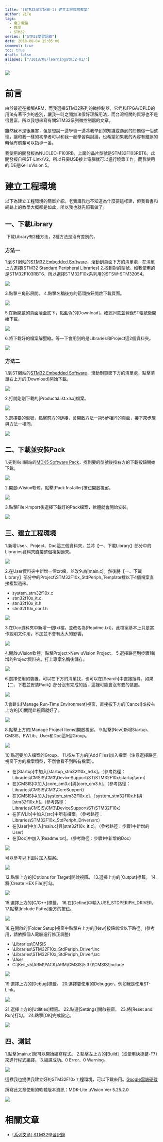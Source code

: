```yaml
---
title: '[STM32學習記錄-1] 建立工程環境教學'
author: ZiTe
tags:
  - 電子電路
  - 教學
  - STM32
series: ["STM32學習記錄"]
date: 2018-08-04 15:05:00
comment: true
toc: true
draft: false
aliases: ["/2018/08/learningstm32-01/"]
---
```

![](https://1.bp.blogspot.com/-lN8BAf_D-F0/Xoh7te-zqZI/AAAAAAAACAs/ff1cV3v-KAMA_kYaM8sPZXr6xg4EhYDvACKgBGAsYHg/s480/MOV_0032.mp4_20180823_233924.884.png)

# 前言

由於最近在接觸ARM，而我選擇STM32系列的微控制器，它們和FPGA/CPLD的用法有著不少的差別，讓我一時之間無法很好理解用法，而台灣相關的資源也不是很豐富，所以我想來寫有關STM32系列微控制器的文章。

<!--more-->

雖然我不是很厲害，但是想說一邊學習一邊將我學到的知識或遇到的問題做一個整理，讓和我一樣的初學者可以和我一起學習與討論，也希望如果我的內容有錯誤的時候有前輩可以指導一番。  

我使用的開發板為NUCLEO-F103RB，上面的晶片型號是STM32F103RBT6。此開發板自帶ST-Link/V2，所以只要USB接上電腦就可以進行燒錄工作。而我使用的IDE是Keil uVision 5。  

# 建立工程環境

以下為建立工程環境的簡單介紹。老實講我也不知道為什麼要這樣建，但我看書和網路上的教學大概都是如此，所以我也就先照著做了。

## 一、下載Library

 下載Library有2種方法，2種方法是沒有差別的。

### 方法一

1.到ST網站的[STM32 Embedded Software](https://www.st.com/content/st_com/en/products/embedded-software/mcus-embedded-software/stm32-embedded-software.html?querycriteria=productId=SC961)，滾動到頁面下方的清單處，在清單上方選擇\[STM32 Standard Peripheral Libraries\]
2.找到對的型號。如我使用的是STM32F103RBT6，所以選擇STM32F10x系列用的STSW-STM32054。

![](https://1.bp.blogspot.com/-Fn41tqvnEGY/Xoh7taDL_kI/AAAAAAAACAs/W9rVWH00tJM85yt10K0LDw8vpbnysPebQCKgBGAsYHg/s800/1-1-%25E6%2594%25B9.png)

3.點擊三角形展開。
4.點擊名稱後方的箭頭按鈕開啟下載頁面。

![](https://1.bp.blogspot.com/-e86OaVgEwlc/Xoh7tVGf1HI/AAAAAAAACAs/qt8l0RkIXxEQM_l17es4ON_H_VovrNxzQCKgBGAsYHg/s640/1-2-%25E6%2594%25B9.png)

5.在新開啟的頁面滾至底下，點藍色的\[Download\]，確認同意並登錄ST帳號後開始下載。

![](https://1.bp.blogspot.com/-rWcNce64LxU/Xoh7tSr7SsI/AAAAAAAACAs/CtAGJdyNrvEE5ogN7a__pnxwmIZDzv22QCKgBGAsYHg/s640/1-3-%25E6%2594%25B9.png)

6.將下載好的檔案解壓縮。等一下會用到的是Libraries和Project這2個資料夾。

![](https://1.bp.blogspot.com/-yRoGvNO3DHc/Xoh7tTar9uI/AAAAAAAACAs/PeXs-R_TXUws_chYP8kOO5qRC8OXqgTTACKgBGAsYHg/s640/Library.png)

### 方法二

1.到ST網站的[STM32 Embedded Software](https://www.st.com/content/st_com/en/products/embedded-software/mcus-embedded-software/stm32-embedded-software.html?querycriteria=productId=SC961)，滾動到頁面下方的清單處，點擊清單右上方的\[Download\]開始下載。

![](https://1.bp.blogspot.com/-6GBNzrTcrOg/Xoh7tVPFccI/AAAAAAAACAs/zY047Sw5Sso3TP21f1mgX9hXBTgse3d5ACKgBGAsYHg/s640/2-1-%25E6%2594%25B9.png)

2.打開剛剛下載的\[ProductsList.xlsx\]檔案。

![](https://1.bp.blogspot.com/-pdoN4_6QiZU/Xoh7tanz6DI/AAAAAAAACAs/8JN6gZF4roE7aGvgmtGxO2YuUqu427DLgCKgBGAsYHg/s640/2-2-%25E6%2594%25B9.jpg)

3.選擇要的型號，點擊前方的鏈接，會開啟方法一第5步相同的頁面，接下來步驟與方法一相同。

![](https://1.bp.blogspot.com/-K_s5yTs_hs0/Xoh7tabJ1-I/AAAAAAAACAs/Bnt-u6jB5GEiglHa46YQBraZSHAuBhXIwCKgBGAsYHg/s640/2-3-%25E6%2594%25B9.png)

## 二、下載並安裝Pack

1.先到Keil網站的[MDK5 Software Pack](https://www.keil.com/dd2/pack/#/eula-container)，找到要的型號後按右方的下載按鈕開始下載。

![](https://1.bp.blogspot.com/-6SEQIiDfeQE/Xoh7tV03y1I/AAAAAAAACAs/KxMs-4kXPTE_pP3jMH2-TAu812nmTfVtgCKgBGAsYHg/s640/Pack-%25E6%2594%25B9.png)

2.開啟uVision軟體，點擊\[Pack Installer\]按鈕開啟視窗。

![](https://1.bp.blogspot.com/-t0VO3i_tP6w/Xoh7tdX7jHI/AAAAAAAACAs/WvH3uxKAHuIAO6IyhqrYR4iNXHUKMT_gACKgBGAsYHg/s640/Pack%2BInstaller-%25E6%2594%25B9.png)

3.點擊File>Import後選擇下載好的Pack檔案，軟體就會開始安裝。

![](https://1.bp.blogspot.com/-0Sy4-p2ynqk/Xoh7tQYhz9I/AAAAAAAACAs/0jJPtR5RTJMGKIwdjshuFzet4ziQ0I87ACKgBGAsYHg/s640/Import-%25E6%2594%25B9.png)

## 三、建立工程環境

1.新增User、Project、Doc這三個資料夾，並將【一、下載Library】部分中的Libraries資料夾直接整個複製過來。

![](https://1.bp.blogspot.com/-KBYZnDDbYhk/Xoh7tSJjb4I/AAAAAAAACAs/FH8P6CzTRZYPbaX9NsXf9lFfdi4Wef2OQCKgBGAsYHg/s640/1-%25E5%25BB%25BA%25E7%25AB%258B%25E8%25B3%2587%25E6%2596%2599%25E5%25A4%25BE.png)

2.在User資料夾中新增一個txt檔，並改名為\[main.c\]。然後將【一、下載Library】部分中的Project\\STM32F10x\_StdPeriph\_Template裡以下4個檔案直接複製過來。
* system\_stm32f10x.c  
* stm32f10x\_it.c  
* stm32f10x\_it.h  
* stm32f10x\_conf.h

![](https://1.bp.blogspot.com/-4xQ9w8Y01iE/Xoh7tUvGofI/AAAAAAAACAs/_riuRWr5OHYVBz9Y1qExDEqQzwAMhOZHwCKgBGAsYHg/s640/2-User%25E8%25B3%2587%25E6%2596%2599%25E5%25A4%25BE%25E6%2596%25B0%25E5%25A2%259E%25E6%25AA%2594%25E6%25A1%2588.png)

3.在Doc資料夾中新增一個txt檔，並改名為\[Readme.txt\]。此檔案基本上只是當作說明文件用，不加並不會有太大的影響。

![](https://1.bp.blogspot.com/-0igflyzklGU/Xoh7tZxuXmI/AAAAAAAACAs/YhX0ooAa1MgeHCT1YgOU4wF3qpI5oM0cgCKgBGAsYHg/s640/3-Doc%25E8%25B3%2587%25E6%2596%2599%25E5%25A4%25BE%25E6%2596%25B0%25E5%25A2%259E%25E6%25AA%2594%25E6%25A1%2588.png)

4.開啟uVision軟體，點擊Project>New uVision Project。
5.選擇路徑到步驟1新增的Project資料夾。打上專案名稱後儲存。

![](https://1.bp.blogspot.com/-FwydGZlYaz4/Xoh7tYig6jI/AAAAAAAACAs/UT3Bc0J9GscYgqeCvB6E4MMX7-AtQVUfQCKgBGAsYHg/s640/4-%25E6%2596%25B0%25E5%25A2%259EProject-%25E6%2594%25B9.png)

6.選擇使用的裝置。可以在下方的清單找，也可以在\[Search\]中直接搜尋。如果【二、下載並安裝Pack】部分沒有完成的話，這裡可能會沒有要的裝置。

![](https://1.bp.blogspot.com/-ybfq6zHZ6zQ/Xoh7tU2B5tI/AAAAAAAACAs/qjZveow8QzkEQ6cuZQGmpFPv9Wu_M6IxwCKgBGAsYHg/s640/6-%25E9%2581%25B8%25E6%2593%2587%25E6%2599%25B6%25E7%2589%2587%25E5%259E%258B%25E8%2599%259F.png)

7.會跳出\[Manage Run-Time Environment\]視窗，直接按下方的\[Cancel\]或按右上方的\[X\]關閉此視窗就好了。

![](https://1.bp.blogspot.com/-2h3JQLAo9QM/Xoh7tecV4II/AAAAAAAACAs/EYldEYKMAqEHTlkTFYb5bstuuIn-oPsqACKgBGAsYHg/s640/7-%25E5%258A%25A0%25E5%2585%25A5%25E4%25BB%25A3%25E7%25A2%25BC-%25E6%2594%25B9.png)

8.點擊上方的\[Manage Project Items\]開啟視窗。
9.點擊\[New\]新增Startup、CMSIS、FWLib、User和Doc這5個Group。

![](https://1.bp.blogspot.com/-oTO40mTJ4S0/Xoh7tSBi3WI/AAAAAAAACAs/M8W6vxq5Qa8zm8kS5mlsI_MNI71hWAsgQCKgBGAsYHg/s640/8-%25E6%2596%25B0%25E5%25A2%259EGroup-%25E6%2594%25B9.png)

10.點選要加入檔案的Group。
11.按左下方的\[Add Files\]加入檔案（注意選擇路徑視窗下方的檔案類型，不然會看不到所有檔案）。
* 在\[Startup\]中加入\[startup\_stm32f10x\_hd.s\]。（參考路徑：Libraries\\CMSIS\\CM3\\DeviceSupport\\ST\\STM32F10x\\startup\\arm）
* 在\[CMSIS\]中加入\[core\_cm3.c\]與\[core\_cm3.h\]。（參考路徑：Libraries\\CMSIS\\CM3\\CoreSupport）
* 在\[CMSIS\]中加入\[system\_stm32f10x.c\]、\[system\_stm32f10x.h\]與\[stm32f10x.h\]。（參考路徑： Libraries\\CMSIS\\CM3\\DeviceSupport\\ST\\STM32F10x）
* 在\[FWLib\]中加入\[src\]中所有檔案。（參考路徑： Libraries\\STM32F10x\_StdPeriph\_Driver\\src）
* 在\[User\]中加入\[main.c\]與\[stm32f10x\_it.c\]。（參考路徑：步驟1中新增的User）
* 在\[Doc\]中加入\[Readme.txt\]。（參考路徑：步驟1中新增的Doc）

![](https://1.bp.blogspot.com/-98JqiJakcf4/Xoh7tT1Vw5I/AAAAAAAACAs/ZYeipCuOu7cQeULfC98h9sNPSRW2TRy9wCKgBGAsYHg/s640/9-%25E6%2596%25B0%25E5%25A2%259EFile-%25E6%2594%25B9.png)

可以參考以下圖片加入檔案。

![](https://1.bp.blogspot.com/-c5CcxuoBwkI/Xoh7tWGtQHI/AAAAAAAACAs/lVT7_be174wtgo_CN7uUEY8ZJFc6Y8CZQCKgBGAsYHg/s320/10-File%25E5%2585%25A7%25E5%25AE%25B9-%25E6%2594%25B9.png)

12.點擊上方的\[Options for Target\]開啟視窗。
13.選擇上方的\[Output\]標籤。
14.將\[Create HEX File\]打勾。

![](https://1.bp.blogspot.com/-Bcecs0quIOY/Xoh7tVBVZCI/AAAAAAAACAs/Nanv9msWZVQiurAZXLFFwSu2HK8_Rc5nQCKgBGAsYHg/s640/11-%25E8%25BC%25B8%25E5%2587%25BA%25E8%25A8%25AD%25E5%25AE%259A-%25E6%2594%25B9.png)

15.選擇上方的\[C/C++\]標籤。
16.在\[Define\]中輸入USE\_STDPERIPH\_DRIVER。
17.點擊\[Include Paths\]後方的按鈕。

![](https://1.bp.blogspot.com/-wJjRIZJoUkg/Xoh7tc1T_7I/AAAAAAAACAs/1VX-PFOuehYIJJEO8XR7Qb8s_NN35PbQwCKgBGAsYHg/s640/12-CC%252B%252B%25E8%25A8%25AD%25E5%25AE%259A-%25E6%2594%25B9.png)

18.在開啟的\[Folder Setup\]視窗中點擊右上方的\[New\]按鈕新增以下路徑。(參考用，請依照個人電腦進行修正調整)
* \\Libraries\\CMSIS
* \\Libraries\\STM32F10x\_StdPeriph\_Driver\\inc
* \\Libraries\\STM32F10x\_StdPeriph\_Driver\\src
* \\User
* C:\\Keil\_v5\\ARM\\PACK\\ARM\\CMSIS\\5.3.0\\CMSIS\\Include

![](https://1.bp.blogspot.com/-wwFb5NmuGMo/Xoh7tWhhABI/AAAAAAAACAs/_SZZh3-c2gsMbIrP_aH9l9VfYYW81Vi3gCKgBGAsYHg/s640/13-CC%252B%252B%25E8%25B7%25AF%25E5%25BE%2591-%25E6%2594%25B9.png)

19.選擇上方的\[Debug\]標籤。
20.選擇要使用的Debugger。例如我是使用ST-Link。

![](https://1.bp.blogspot.com/-TLXbqT00zwg/Xoh7tcyM6GI/AAAAAAAACAs/9HF0zwh1B_s2C3EBJ1R8faL9dbRIaKZsACKgBGAsYHg/s640/14-Debugger%25E8%25A8%25AD%25E5%25AE%259A-%25E6%2594%25B9.png)

21.選擇上方的\[Utilities\]標籤。
22.點選\[Settings\]開啟視窗。
23.將\[Reset and Run\]打勾。
24.點擊\[OK\]完成設定。

![](https://1.bp.blogspot.com/-pEX8t3nBRHQ/Xoh7tYoUW1I/AAAAAAAACAs/2jfoAkfS9gwqcec0yjqtZ5pM2nwK1NhOwCKgBGAsYHg/s640/15-Reset%2Band%2BRun%25E8%25A8%25AD%25E5%25AE%259A-%25E6%2594%25B9.png)

## 四、測試

1.點擊\[main.c\]就可以開始編寫程式。
2.點擊左上方的\[Build\]（或使用快捷鍵-F7）來進行程式編譯。
3.編譯成功。0 Error、0 Warning。

![](https://1.bp.blogspot.com/-bQqynDij-nU/Xoh7tS4wT7I/AAAAAAAACAs/8yjLsgq3vjUOYymUZcyyMQX7Wr-jF2Z2ACKgBGAsYHg/s640/16-%25E6%2588%2590%25E5%258A%259F%25E7%25B7%25A8%25E8%25AD%25AF-%25E6%2594%25B9.png)

這裡我也提供我建立好的STM32F10x工程環境，可以下載來用。[Google雲端硬碟](https://drive.google.com/file/d/15isC9-bOByzT3277Wwwy-JUH-gqdCzil/view?usp=sharing)

撰寫此文章使用的軟體版本資訊：MDK-Lite uVision Ver 5.25.2.0

![](https://1.bp.blogspot.com/-DYAfcXY47TI/Xoh7tURI6FI/AAAAAAAACAs/tmXpKpxrYVwNOM1nJKsfesEEWK6iB9cQACKgBGAsYHg/s640/%25E8%25BB%259F%25E9%25AB%2594%25E7%2589%2588%25E6%259C%25AC%25E8%25B3%2587%25E8%25A8%258A.png)

# 相關文章

* [\[系列文章\] STM32學習記錄](/pages/serial/s-learningstm32.html)